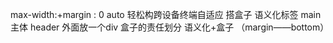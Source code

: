 max-width:+margin : 0 auto 轻松构跨设备终端自适应
搭盒子
语义化标签 main主体
header 外面放一个div 盒子的责任划分
语义化+盒子 （margin——bottom）
